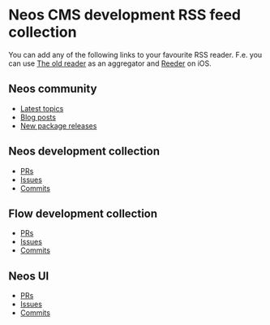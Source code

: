 # Neos CMS development RSS feed collection

You can add any of the following links to your favourite RSS reader.
F.e. you can use [The old reader](https://theoldreader.com/) as an aggregator and [Reeder](https://www.reederapp.com) on iOS.

## Neos community

* [Latest topics](https://discuss.neos.io/latest.rss)
* [Blog posts](https://www.neos.io/rss.xml)
* [New package releases](https://www.neos.io/download-and-extend/packages.atom)

## Neos development collection

* [PRs](https://rsshub.app/github/pull/neos/neos-development-collection)
* [Issues](https://rsshub.app/github/issue/neos/neos-development-collection/all)
* [Commits](https://github.com/neos/neos-development-collection/commits.atom)

## Flow development collection

* [PRs](https://rsshub.app/github/pull/neos/flow-development-collection)
* [Issues](https://rsshub.app/github/issue/neos/flow-development-collection/all)
* [Commits](https://github.com/neos/flow-development-collection/commits.atom)

## Neos UI

* [PRs](https://rsshub.app/github/pull/neos/neos-ui)
* [Issues](https://rsshub.app/github/issue/neos/neos-ui/all)
* [Commits](https://github.com/neos/neos-ui/commits.atom)
